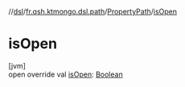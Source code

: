 //[dsl](../../../index.md)/[fr.qsh.ktmongo.dsl.path](../index.md)/[PropertyPath](index.md)/[isOpen](is-open.md)

# isOpen

[jvm]\
open override val [isOpen](is-open.md): [Boolean](https://kotlinlang.org/api/latest/jvm/stdlib/kotlin/-boolean/index.html)
